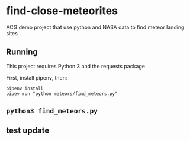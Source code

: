# find-close-meteorites
ACG demo project that use python and NASA data to find meteor landing sites


## Running

This project requires Python 3 and the requests package

First, install pipenv, then:

```
pipenv install
pipev run "python meteors/find_meteors.py"
```
## `python3 find_meteors.py`
## test update
